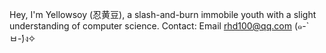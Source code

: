 Hey, I'm Yellowsoy (忍黄豆), a slash-and-burn immobile youth with a slight understanding of computer science.
Contact: Email rhd100@qq.com
(๑-̀ㅂ-́)ง✧
